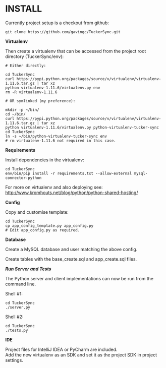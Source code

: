 INSTALL
=======

Currently project setup is a checkout from github:

    git clone https://github.com/gavingc/TuckerSync.git


**Virtualenv**

Then create a virtualenv that can be accessed from the project root directory (TuckerSync/env):

    # Either directly:

    cd TuckerSync
    curl https://pypi.python.org/packages/source/v/virtualenv/virtualenv-1.11.6.tar.gz | tar xz
    python virtualenv-1.11.6/virtualenv.py env
    rm -R virtualenv-1.11.6

    # OR symlinked (my preference):

    mkdir -p ~/bin/
    cd ~/bin/
    curl https://pypi.python.org/packages/source/v/virtualenv/virtualenv-1.11.6.tar.gz | tar xz
    python virtualenv-1.11.6/virtualenv.py python-virtualenv-tucker-sync
    cd TuckerSync
    ln -s ~/bin/python-virtualenv-tucker-sync env
    # rm virtualenv-1.11.6 not required in this case.

**Requirements**

Install dependencies in the virtualenv:

    cd TuckerSync
    env/bin/pip install -r requirements.txt --allow-external mysql-connector-python

For more on virtualenv and also deploying see:  
http://www.kromhouts.net/blog/python/python-shared-hosting/

**Config**

Copy and customise template:

    cd TuckerSync
    cp app_config_template.py app_config.py
    # Edit app_config.py as required.
    
**Database**

Create a MySQL database and user matching the above config.

Create tables with the base_create.sql and app_create.sql files.

***Run Server and Tests***

The Python server and client implementations can now be run from the command line.

Shell #1:
    
    cd TuckerSync
    ./server.py  

Shell #2:
    
    cd TuckerSync
    ./tests.py

**IDE**

Project files for IntelliJ IDEA or PyCharm are included.  
Add the new virtualenv as an SDK and set it as the project SDK in project settings.

